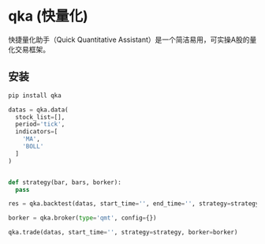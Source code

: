# qka (快量化)

快捷量化助手（Quick Quantitative Assistant）是一个简洁易用，可实操A股的量化交易框架。

## 安装

```bash
pip install qka
```

```python
datas = qka.data(
  stock_list=[], 
  period='tick', 
  indicators=[
    'MA',
    'BOLL'
  ]
)


def strategy(bar, bars, borker):
  pass

res = qka.backtest(datas, start_time='', end_time='', strategy=strategy)

borker = qka.broker(type='qmt', config={})

qka.trade(datas, start_time='', strategy=strategy, borker=borker)

```
